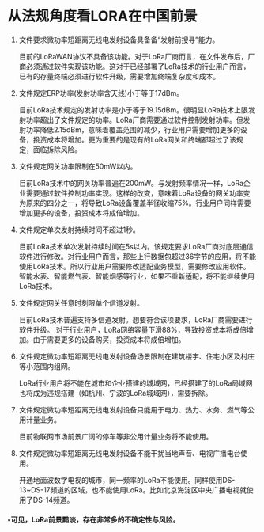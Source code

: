 # 从法规角度看LORA在中国前景

1.  文件要求微功率短距离无线电发射设备具备备“发射前搜寻”能力。

    目前的LoRaWAN协议不具备该功能。对于LoRa厂商而言，在文件发布后，厂商必须通过软件实现该功能。这对于已经部署了LoRa技术的行业用户而言，已有的存量终端必须进行软件升级，需要增加终端复杂度和成本。

2.  文件规定ERP功率(发射功率含天线)小于等于17dBm。

    目前LoRa技术规定的发射功率是小于等于19.15dBm。很明显LoRa技术上限发射功率超出了文件规定的功率。LoRa厂商需要通过软件控制发射功率。但发射功率降低2.15dBm，意味着覆盖范围的减少，行业用户需要增加更多的设备，投资成本将增加。更为重要的是现有的LoRa网关和终端都超过了该规定，面临拆除风险。

3.  文件规定网关功率限制在50mW以内。

    目前LoRa技术中的网关功率普遍在200mW。与发射频率情况一样，LoRa企业需要通过软件控制功率实现。这样的改变，意味着LoRa设备的网关功率变为原来的四分之一，将导致LoRa设备覆盖半径收缩75%。行业用户同样需要增加更多的设备，投资成本将成倍增加。

4. 文件规定单次发射持续时间不超过1秒。

    目前LoRa技术单次发射持续时间在5s以内。该规定要求LoRa厂商对底层通信软件进行修改。对行业用户而言，那些上行数据包超过36字节的应用，将不能使用LoRa技术。所以行业用户需要修改适配业务模型，需要修改应用软件。智能水表、智能燃气表、智能烟感等行业，如果不重新适配，将不能继续使用LoRa技术。
5. 文件规定网关任意时刻限单个信道发射。

    目前LoRa技术普遍支持多信道发射。想要符合该项要求，LoRa厂商需要进行软件升级。
对于行业用户，LoRa网络容量下滑88%，导致投资成本将成倍增加。由于需要更多的设备购买，投资成本将成倍增加。
6. 文件规定微功率短距离无线电发射设备场景限制在建筑楼宇、住宅小区及村庄等小范围内组网。

    LoRa行业用户将不能在城市和企业搭建的城域网，已经搭建了的LoRa局域网也将成为违规搭建（如杭州、宁波的LoRa城域网），需要拆除。
7. 文件规定微功率短距离无线电发射设备只能用于电力、热力、水务、燃气等公用计量业务。

    目前物联网市场前景广阔的停车等非公用计量业务将不能使用。
8. 文件规定微功率短距离无线电发射设备不能干扰当地声音、电视广播电台使用。

    开通地面波数字电视的城市，同一频率的LoRa不能使用。同样使用DS-13~DS-17频道的区域，也不能使用LoRa。比如北京海淀区中央广播电视就使用了DS-14频道。
#### •可见，LoRa前景黯淡，存在非常多的不确定性与风险。
